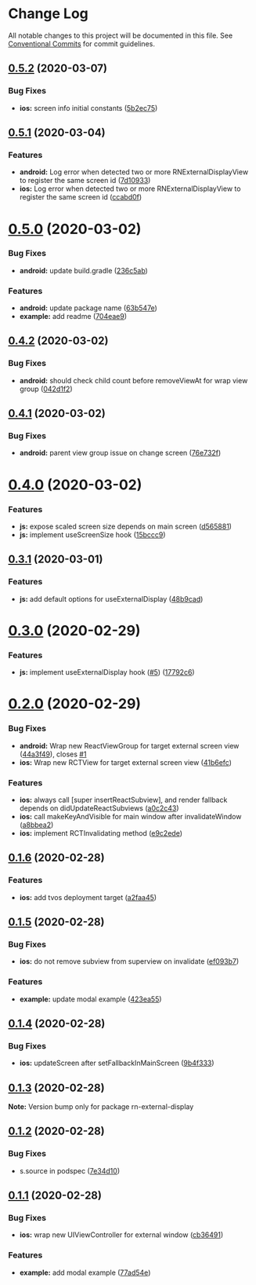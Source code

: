 # Change Log

All notable changes to this project will be documented in this file.
See [Conventional Commits](https://conventionalcommits.org) for commit guidelines.

## [0.5.2](https://github.com/mybigday/react-native-external-display/compare/v0.5.1...v0.5.2) (2020-03-07)


### Bug Fixes

* **ios:** screen info initial constants ([5b2ec75](https://github.com/mybigday/react-native-external-display/commit/5b2ec757d558521a571b236a0d0604ecd7dbec15))





## [0.5.1](https://github.com/mybigday/react-native-external-display/compare/v0.5.0...v0.5.1) (2020-03-04)


### Features

* **android:** Log error when detected two or more RNExternalDisplayView to register the same screen id ([7d10933](https://github.com/mybigday/react-native-external-display/commit/7d10933eb23df9d957bfc006dc13dd07ddda9e9c))
* **ios:** Log error when detected two or more RNExternalDisplayView to register the same screen id ([ccabd0f](https://github.com/mybigday/react-native-external-display/commit/ccabd0fc2372879b04979259bc50b807957aa5c2))





# [0.5.0](https://github.com/mybigday/react-native-external-display/compare/v0.4.2...v0.5.0) (2020-03-02)


### Bug Fixes

* **android:** update build.gradle ([236c5ab](https://github.com/mybigday/react-native-external-display/commit/236c5ab0c431528431876109687ee2e9da97e3aa))


### Features

* **android:** update package name ([63b547e](https://github.com/mybigday/react-native-external-display/commit/63b547e5808c89a7ab4f74e02156eaa0ae424eb4))
* **example:** add readme ([704eae9](https://github.com/mybigday/react-native-external-display/commit/704eae9a1c72250096ac22ac1e9fd78aef8eeb36))





## [0.4.2](https://github.com/mybigday/react-native-external-display/compare/v0.4.1...v0.4.2) (2020-03-02)


### Bug Fixes

* **android:** should check child count before removeViewAt for wrap view group ([042d1f2](https://github.com/mybigday/react-native-external-display/commit/042d1f238453ed27ba42edac651a293b1329ce9e))





## [0.4.1](https://github.com/mybigday/react-native-external-display/compare/v0.4.0...v0.4.1) (2020-03-02)


### Bug Fixes

* **android:** parent view group issue on change screen ([76e732f](https://github.com/mybigday/react-native-external-display/commit/76e732fb985c2ede4474f31a0c00253dd44fdbec))





# [0.4.0](https://github.com/mybigday/react-native-external-display/compare/v0.3.1...v0.4.0) (2020-03-02)


### Features

* **js:** expose scaled screen size depends on main screen ([d565881](https://github.com/mybigday/react-native-external-display/commit/d5658810a011cc6e5e5b424952bdb39adfceca47))
* **js:** implement useScreenSize hook ([15bccc9](https://github.com/mybigday/react-native-external-display/commit/15bccc90ed5183f23fcb0a6f46311dc8e7ce806f))





## [0.3.1](https://github.com/mybigday/react-native-external-display/compare/v0.3.0...v0.3.1) (2020-03-01)


### Features

* **js:** add default options for useExternalDisplay ([48b9cad](https://github.com/mybigday/react-native-external-display/commit/48b9cad4943e74d499d975f89dc322534fc5abd1))





# [0.3.0](https://github.com/mybigday/react-native-external-display/compare/v0.2.0...v0.3.0) (2020-02-29)


### Features

* **js:** implement useExternalDisplay hook ([#5](https://github.com/mybigday/react-native-external-display/issues/5)) ([17792c6](https://github.com/mybigday/react-native-external-display/commit/17792c6ac548f8b003d2d393ac5f8498e55f1f21))





# [0.2.0](https://github.com/mybigday/react-native-external-display/compare/v0.1.6...v0.2.0) (2020-02-29)


### Bug Fixes

* **android:** Wrap new ReactViewGroup for target external screen view ([44a3f49](https://github.com/mybigday/react-native-external-display/commit/44a3f49202162a8124b6cd519b1c759f63903d61)), closes [#1](https://github.com/mybigday/react-native-external-display/issues/1)
* **ios:** Wrap new RCTView for target external screen view ([41b6efc](https://github.com/mybigday/react-native-external-display/commit/41b6efcd3992087019e47c67fcfb9a5982c134d2))


### Features

* **ios:** always call [super insertReactSubview], and render fallback depends on didUpdateReactSubviews ([a0c2c43](https://github.com/mybigday/react-native-external-display/commit/a0c2c432cd44525b9036ab1b6321a6c6acc5c85e))
* **ios:** call makeKeyAndVisible for main window after invalidateWindow ([a8bbea2](https://github.com/mybigday/react-native-external-display/commit/a8bbea2bf9330f7d4c89faf7d407749af4602111))
* **ios:** implement RCTInvalidating method ([e9c2ede](https://github.com/mybigday/react-native-external-display/commit/e9c2ede5318f97518f2c0cec7aabe4e9aff8e2e1))





## [0.1.6](https://github.com/mybigday/react-native-external-display/compare/v0.1.5...v0.1.6) (2020-02-28)


### Features

* **ios:** add tvos deployment target ([a2faa45](https://github.com/mybigday/react-native-external-display/commit/a2faa453882099e1924564d403d9eb5258e47cbc))





## [0.1.5](https://github.com/mybigday/react-native-external-display/compare/v0.1.4...v0.1.5) (2020-02-28)


### Bug Fixes

* **ios:** do not remove subview from superview on invalidate ([ef093b7](https://github.com/mybigday/react-native-external-display/commit/ef093b72cced68232271e9c2fa1e4e1db1640578))


### Features

* **example:** update modal example ([423ea55](https://github.com/mybigday/react-native-external-display/commit/423ea553506688cbf7742b28be1574a886f52175))





## [0.1.4](https://github.com/mybigday/react-native-external-display/compare/v0.1.3...v0.1.4) (2020-02-28)


### Bug Fixes

* **ios:** updateScreen after setFallbackInMainScreen ([9b4f333](https://github.com/mybigday/react-native-external-display/commit/9b4f333217107eb10854cafe9f70e927516c6287))





## [0.1.3](https://github.com/mybigday/react-native-external-display/compare/v0.1.2...v0.1.3) (2020-02-28)

**Note:** Version bump only for package rn-external-display





## [0.1.2](https://github.com/mybigday/react-native-external-display/compare/v0.1.1...v0.1.2) (2020-02-28)


### Bug Fixes

* s.source in podspec ([7e34d10](https://github.com/mybigday/react-native-external-display/commit/7e34d10a0a152c8c8baca24457c816a352a2d01c))





## [0.1.1](https://github.com/mybigday/react-native-external-display/compare/v0.1.0...v0.1.1) (2020-02-28)


### Bug Fixes

* **ios:** wrap new UIViewController for external window ([cb36491](https://github.com/mybigday/react-native-external-display/commit/cb36491371a2c79b0b50aefc446df6a3616ad846))


### Features

* **example:** add modal example ([77ad54e](https://github.com/mybigday/react-native-external-display/commit/77ad54ee2e9781a118bc29fac0078f5eb007affa))
